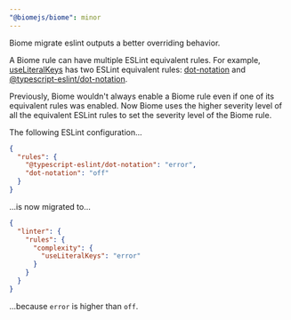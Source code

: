 ```yaml
---
"@biomejs/biome": minor
---
```


Biome migrate eslint outputs a better overriding behavior.

A Biome rule can have multiple ESLint equivalent rules.
For example, [useLiteralKeys](https://biomejs.dev/linter/rules/use-literal-keys/) has two ESLint equivalent rules: [dot-notation](https://eslint.org/docs/latest/rules/dot-notation) and [@typescript-eslint/dot-notation](https://typescript-eslint.io/rules/dot-notation/).

Previously, Biome wouldn't always enable a Biome rule even if one of its equivalent rules was enabled.
Now Biome uses the higher severity level of all the equivalent ESLint rules to set the severity level of the Biome rule.

The following ESLint configuration...

```json
{
  "rules": {
    "@typescript-eslint/dot-notation": "error",
    "dot-notation": "off"
  }
}
```

...is now migrated to...

```json
{
  "linter": {
    "rules": {
      "complexity": {
        "useLiteralKeys": "error"
      }
    }
  }
}
```

...because `error` is higher than `off`.
